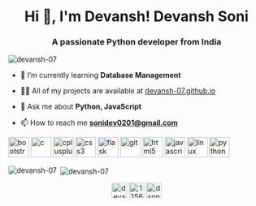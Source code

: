 <h1 align="center">Hi 👋, I'm Devansh! Devansh Soni</h1>
<h3 align="center">A passionate Python developer from India</h3>

<p align="left"> <img src="https://komarev.com/ghpvc/?username=devansh-07" alt="devansh-07" /> </p>

- 🌱 I’m currently learning **Database Management**

- 👨‍💻 All of my projects are available at [devansh-07.github.io](devansh-07.github.io)

- 💬 Ask me about **Python, JavaScript**

- 📫 How to reach me **sonidev0201@gmail.com**

<p align="left"><img src="https://devicons.github.io/devicon/devicon.git/icons/bootstrap/bootstrap-plain.svg" alt="bootstrap" width="40" height="40"/> <img src="https://devicons.github.io/devicon/devicon.git/icons/c/c-original.svg" alt="c" width="40" height="40"/> <img src="https://devicons.github.io/devicon/devicon.git/icons/cplusplus/cplusplus-original.svg" alt="cplusplus" width="40" height="40"/> <img src="https://devicons.github.io/devicon/devicon.git/icons/css3/css3-original-wordmark.svg" alt="css3" width="40" height="40"/> <img src="https://www.vectorlogo.zone/logos/pocoo_flask/pocoo_flask-icon.svg" alt="flask" width="40" height="40"/> <img src="https://www.vectorlogo.zone/logos/git-scm/git-scm-icon.svg" alt="git" width="40" height="40"/> <img src="https://devicons.github.io/devicon/devicon.git/icons/html5/html5-original-wordmark.svg" alt="html5" width="40" height="40"/> <img src="https://devicons.github.io/devicon/devicon.git/icons/javascript/javascript-original.svg" alt="javascript" width="40" height="40"/> <img src="https://devicons.github.io/devicon/devicon.git/icons/linux/linux-original.svg" alt="linux" width="40" height="40"/> <img src="https://devicons.github.io/devicon/devicon.git/icons/python/python-original.svg" alt="python" width="40" height="40"/></p><p><img align="left" src="https://github-readme-stats.vercel.app/api/top-langs/?username=devansh-07&layout=compact&hide=html" alt="devansh-07" /></p>

<p>&nbsp;<img align="center" src="https://github-readme-stats.vercel.app/api?username=devansh-07&show_icons=true" alt="devansh-07" /></p>

<p align="center">
<a href="https://linkedin.com/in/devansh-soni-4129171a9" target="blank"><img align="center" src="https://cdn.jsdelivr.net/npm/simple-icons@3.0.1/icons/linkedin.svg" alt="devansh-soni-4129171a9" height="30" width="30" /></a>
<a href="https://stackoverflow.com/users/12566054" target="blank"><img align="center" src="https://cdn.jsdelivr.net/npm/simple-icons@3.0.1/icons/stackoverflow.svg" alt="12566054" height="30" width="30" /></a>
<a href="https://instagram.com/dsoni_01" target="blank"><img align="center" src="https://cdn.jsdelivr.net/npm/simple-icons@3.0.1/icons/instagram.svg" alt="dsoni_01" height="30" width="30" /></a>
</p>
